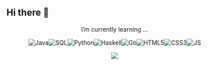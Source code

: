 <h2>Hi there 👋</h2>

<p align="center">I’m currently learning ...</p>

<p align="center" style="display:flex; justify-content: center; flex-wrap: wrap;">
<span></span>
<img alt="Java" src="https://img.shields.io/badge/java-%233d3b4f?style=for-the-badge&logoColor=white"/><span> </span>
<img alt="SQL" src="https://img.shields.io/badge/sql-%2350616d?style=for-the-badge&logo=sql&logoColor=white"/><span></span>
<img alt="Python" src="https://img.shields.io/badge/python-%234c8dae?style=for-the-badge&logo=python&logoColor=white"/><span></span>
<img alt="Haskell" src="https://img.shields.io/badge/haskell-%236b6882.svg?style=for-the-badge&logo=haskell&logoColor=white"/><span></span>
<img alt="Go" src="https://img.shields.io/badge/go-%23c89b40?style=for-the-badge&logo=go&logoColor=white"/><span></span>
<img alt="HTML5" src="https://img.shields.io/badge/html5-%235d513c.svg?style=for-the-badge&logo=html5&logoColor=white"/><span></span>
<img alt="CSS3" src="https://img.shields.io/badge/css3-%23549688.svg?style=for-the-badge&logo=css3&logoColor=white"/><span></span>
<img alt="JS" src="https://img.shields.io/badge/javascript-%2375878a.svg?style=for-the-badge&logo=javascript&logoColor=white"/><span></span>
</p>

<p align="center">
<img src="https://github-readme-stats-leyu7s-projects.vercel.app/api/top-langs/?username=leyu7&layout=compact&langs_count=10"/>
</p>

<!--
**leyu7/leyu7** is a ✨ _special_ ✨ repository because its `README.md` (this file) appears on your GitHub profile.

Here are some ideas to get you started:

- 🔭 I’m currently working on ...
- 🌱 I’m currently learning ...
- 👯 I’m looking to collaborate on ...
- 🤔 I’m looking for help with ...
- 💬 Ask me about ...
- 📫 How to reach me: ...
- 😄 Pronouns: ...
- ⚡ Fun fact: ...
-->
